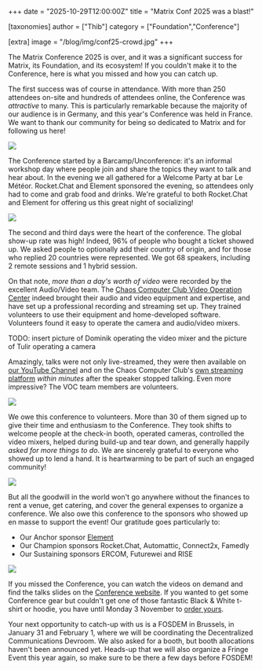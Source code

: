 +++
date = "2025-10-29T12:00:00Z"
title = "Matrix Conf 2025 was a blast!"

[taxonomies]
author = ["Thib"]
category = ["Foundation","Conference"]

[extra]
image = "/blog/img/conf25-crowd.jpg"
+++


The Matrix Conference 2025 is over, and it was a significant success for Matrix, its Foundation, and its ecosystem! If you couldn't make it to the Conference, here is what you missed and how you can catch up.

The first success was of course in attendance. With more than 250 attendees on-site and hundreds of attendees online, the Conference was _attractive_ to many. This is particularly remarkable because the majority of our audience is in Germany, and this year's Conference was held in France. We want to thank our community for being so dedicated to Matrix and for following us here!

![](/blog/img/conf25-keynote.webp)

<!-- more -->

The Conference started by a Barcamp/Unconference: it's an informal workshop day where people join and share the topics they want to talk and hear about. In the evening we all gathered for a Welcome Party at bar Le Météor. Rocket.Chat and Element sponsored the evening, so attendees only had to come and grab food and drinks. We're grateful to both Rocket.Chat and Element for offering us this great night of socializing!

![](/blog/img/conf25-yan-barcamp.webp)

The second and third days were the heart of the conference. The global show-up rate was high! Indeed, 96% of people who bought a ticket showed up. We asked people to optionally add their country of origin, and for those who replied 20 countries were represented. We got 68 speakers, including 2 remote sessions and 1 hybrid session.

On that note, _more than a day's worth of video_ were recorded by the excellent Audio/Video team. The [Chaos Computer Club Video Operation Center](https://c3voc.de/) indeed brought their audio and video equipment and expertise, and have set up a professional recording and streaming set up. They trained volunteers to use their equipment and home-developed software. Volunteers found it easy to operate the camera and audio/video mixers.

TODO: insert picture of Dominik operating the video mixer and the picture of Tulir operating a camera

Amazingly, talks were not only live-streamed, they were then available on [our YouTube Channel](https://www.youtube.com/watch?v=Hvdlk3kz4wY&list=PLl5dnxRMP1hUgnYEbpEsEEhIqY_KlO3NG) and on the Chaos Computer Club's [own streaming platform](https://media.ccc.de/c/matrix-conf-2025) _within minutes_ after the speaker stopped talking. Even more impressive? The VOC team members are volunteers.

![](/blog/img/conf25-av.webp)

We owe this conference to volunteers. More than 30 of them signed up to give their time and enthusiasm to the Conference. They took shifts to welcome people at the check-in booth, operated cameras, controlled the video mixers, helped during build-up and tear down, and generally happily _asked for more things to do_. We are sincerely grateful to everyone who showed up to lend a hand. It is heartwarming to be part of such an engaged community!

![](/blog/img/conf25-stage-host.webp)

But all the goodwill in the world won't go anywhere without the finances to rent a venue, get catering, and cover the general expenses to organize a conference. We also owe this conference to the sponsors who showed up en masse to support the event! Our gratitude goes particularly to:

- Our Anchor sponsor [Element](https://element.io/)
- Our Champion sponsors Rocket.Chat, Automattic, Connect2x, Famedly
- Our Sustaining sponsors ERCOM, Futurewei and RISE

![](/blog/img/conf25-rocket.chat-booth.webp)

If you missed the Conference, you can watch the videos on demand and find the talks slides on the [Conference website](https://conference.matrix.org/watch). If you wanted to get some Conference gear but couldn't get one of those fantastic Black & White t-shirt or hoodie, you have until Monday 3 November to [order yours](https://conference.matrix.org/register/#tickets).

Your next opportunity to catch-up with us is a FOSDEM in Brussels, in January 31 and February 1, where we will be coordinating the Decentralized Communications Devroom. We also asked for a booth, but booth allocations haven't been announced yet. Heads-up that we will also organize a Fringe Event this year again, so make sure to be there a few days before FOSDEM!

